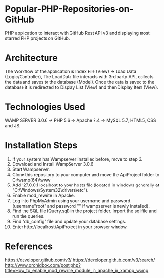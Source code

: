 # Popular-PHP-Repositories-on-GitHub
PHP application to interact with GitHub Rest API v3 and displaying most starred PHP projects on GitHub.

# Architecture
The Workflow of the application is
Index File (View) -> Load Data (Logic/Controller), The LoadData file interacts with 3rd party API, collects the data and saves to the database (Model). Once the data is saved to the database it is redirected to Display List (View) and then Display Item (View).

# Technologies Used
WAMP SERVER 3.0.6
-> PHP 5.6
-> Apache 2.4
-> MySQL 5.7,
HTML5, CSS and JS.

# Installation Steps
1. If your system has Wampserver installed before, move to step 3.
2. Download and Install WampServer 3.0.6
3. Start Wampserver.
4. Clone this repository to your computer and move the ApiProject folder to C:\wamp(64)\www
5. Add 127.0.0.1 localhost to your hosts file (located in windows generally at "C:\Windows\System32\drivers\etc").
6. Enable mod_rewrite in Apache.
7. Log into PhpMyAdmin using your username and password. (username"root" and password "" if wampserver is newly installed).
8. Find the SQL file (Query.sql) in the project folder. Import the sql file and run the queries.
9. Find "db_config" file and update your database settings.
10. Enter http://localhost/ApiProject in your browser window.

# References
https://developer.github.com/v3/
https://developer.github.com/v3/search/
http://www.orchidbox.com/post.php?title=How_to_enable_mod_rewrite_module_in_apache_in_xampp_wamp
